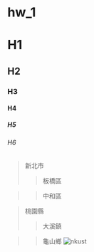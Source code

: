 # hw_1
# H1
## H2
### H3
#### H4
##### H5
###### H6
> 新北市
>>板橋區

>>中和區

> 桃園縣
>>大溪鎮

>>龜山鄉
![nkust](https://github.com/user-attachments/assets/778682b7-8558-4435-a138-6d775b6e7eb2)
